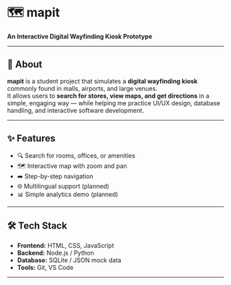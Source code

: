 # 🗺️ mapit  
**An Interactive Digital Wayfinding Kiosk Prototype**

---

## 📖 About  
**mapit** is a student project that simulates a **digital wayfinding kiosk** commonly found in malls, airports, and large venues.  
It allows users to **search for stores, view maps, and get directions** in a simple, engaging way — while helping me practice UI/UX design, database handling, and interactive software development.

---

## ✨ Features  
- 🔍 Search for rooms, offices, or amenities  
- 🗺️ Interactive map with zoom and pan  
- ➡️ Step-by-step navigation  
- 🌐 Multilingual support (planned)  
- 📊 Simple analytics demo (planned)  

---

## 🛠️ Tech Stack  
- **Frontend:** HTML, CSS, JavaScript  
- **Backend:** Node.js / Python
- **Database:** SQLite / JSON mock data  
- **Tools:** Git, VS Code  

---
